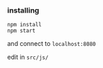 ### installing

```
npm install
npm start
```

and connect to ```localhost:8080```

edit in `src/js/`
